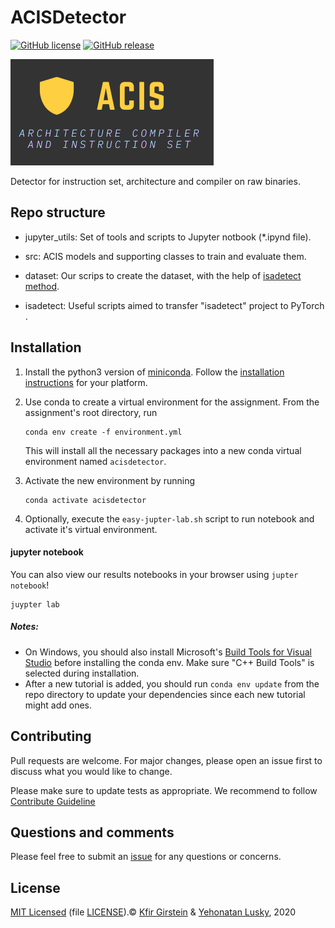 # ACISDetector

[![GitHub license](https://img.shields.io/github/license/Naereen/StrapDown.js.svg)](https://github.com/Naereen/StrapDown.js/blob/master/LICENSE)
[![GitHub release](https://img.shields.io/badge/version-v1.0-blue)](https://github.com/kfirgirstein/ACISDetector/releases)

![ACIS Logo](/jupyter_utils/ACIS_Logo.png)

Detector for instruction set, architecture and compiler on raw binaries.


## Repo structure

- jupyter_utils: Set of tools and scripts to Jupyter notbook (*.ipynd file).

- src: ACIS models and supporting classes to train and evaluate them.

- dataset: Our scrips to create the dataset, with the help of [isadetect method](https://github.com/kairis/isadetect#dataset).

- isadetect: Useful scripts aimed to transfer "isadetect" project to PyTorch  .

## Installation

1. Install the python3 version of [miniconda](https://conda.io/miniconda.html).
   Follow the [installation instructions](https://docs.conda.io/projects/conda/en/latest/user-guide/install/index.html)
   for your platform.

2. Use conda to create a virtual environment for the assignment.
   From the assignment's root directory, run

   ```shell
   conda env create -f environment.yml
   ```

   This will install all the necessary packages into a new conda virtual environment named `acisdetector`.

3. Activate the new environment by running

   ```shell
   conda activate acisdetector
   ```

4. Optionally, execute the `easy-jupter-lab.sh` script to run notebook and activate it's virtual environment.

#### jupyter notebook
You can also view our results notebooks in your browser using `jupter notebook`!

   ```shell
   juypter lab
   ```
##### Notes:
- On Windows, you should also install Microsoft's [Build Tools for Visual
  Studio](https://visualstudio.microsoft.com/downloads/#build-tools-for-visual-studio-2019)
  before installing the conda env.  Make sure "C++ Build Tools" is selected during installation.
- After a new tutorial is added, you should run `conda env update` from the repo
  directory to update your dependencies since each new tutorial might add ones.
 
 
## Contributing
Pull requests are welcome. For major changes, please open an issue first to discuss what you would like to change.

Please make sure to update tests as appropriate. We recommend to follow [Contribute Guideline](/.github/CONTRIBUTING.md)

## Questions and comments

Please feel free to submit an [issue](https://github.com/kfirgirstein/ACISDetector/issues/new) for any questions or concerns.

## License
[MIT Licensed](https://choosealicense.com/licenses/mit/) (file [LICENSE](/.github/LICENSE.md)).© [Kfir Girstein](https://github.com/kfirgirstein/) & [Yehonatan Lusky](https://github.com/Yehonatanlus), 2020
